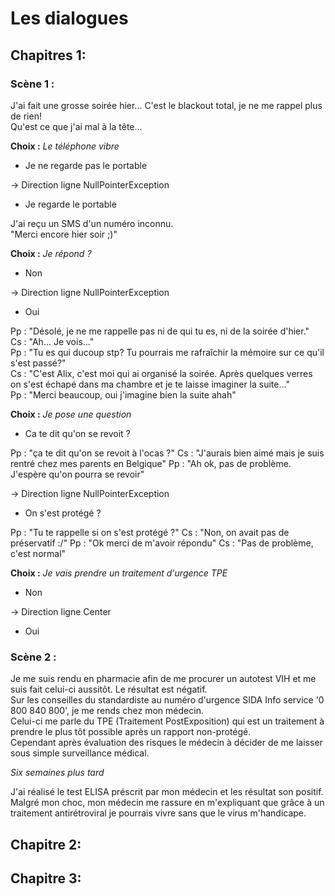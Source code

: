 # Les dialogues 

## Chapitres 1:
### Scène 1 :
J'ai fait une grosse soirée hier...   C'est le blackout total, je ne me rappel plus de rien!   
Qu'est ce que j'ai mal à la tête...
 
**Choix :**
*Le téléphone vibre*
- Je ne regarde pas le portable

-> Direction ligne NullPointerException

- Je regarde le portable 
  
J'ai reçu un SMS d'un numéro inconnu.  
"Merci encore hier soir ;)"

**Choix :**
*Je répond ?*
- Non

-> Direction ligne NullPointerException

- Oui

Pp : "Désolé, je ne me rappelle pas ni de qui tu es, ni de la soirée d'hier."  
Cs : "Ah... Je vois..."  
Pp : "Tu es qui ducoup stp? Tu pourrais me rafraîchir la mémoire sur ce qu'il s'est passé?"  
Cs : "C'est Alix, c'est moi qui ai organisé la soirée. Après quelques verres on s'est échapé dans ma chambre et je te laisse imaginer la suite..."  
Pp : "Merci beaucoup, oui j'imagine bien la suite ahah" 

**Choix :**
*Je pose une question*
- Ca te dit qu'on se revoit ?

Pp : "ça te dit qu'on se revoit à l'ocas ?"
Cs : "J'aurais bien aimé mais je suis rentré chez mes parents en Belgique"
Pp : "Ah ok, pas de problème. J'espère qu'on pourra se revoir"

-> Direction ligne NullPointerException

- On s'est protégé ?

Pp : "Tu te rappelle si on s'est protégé ?"
Cs : "Non, on avait pas de préservatif :/"
Pp : "Ok merci de m'avoir répondu"
Cs : "Pas de problème, c'est normal"

**Choix :**
*Je vais prendre un traitement d'urgence TPE*

- Non

-> Direction ligne Center

- Oui

### Scène 2 :

Je me suis rendu en pharmacie afin de me procurer un autotest VIH et me suis fait celui-ci aussitôt.
Le résultat est négatif.  
Sur les conseilles du standardiste au numéro d'urgence SIDA Info service '0 800 840 800', je me rends chez mon médecin.  
Celui-ci me parle du TPE (Traitement PostExposition) qui est un traitement à prendre le plus tôt possible après un rapport non-protégé.  
Cependant après évaluation des risques le médecin à décider de me laisser sous simple surveillance médical.

*Six semaines plus tard*

J'ai réalisé le test ELISA préscrit par mon médecin et les résultat son positif.  
Malgré mon choc, mon médecin me rassure en m'expliquant que grâce à un traitement antirétroviral je pourrais vivre sans que le virus m'handicape.











## Chapitre 2:

## Chapitre 3: